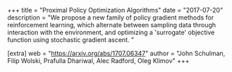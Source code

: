 +++
title = "Proximal Policy Optimization Algorithms"
date = "2017-07-20"
description = "We propose a new family of policy gradient methods for reinforcement learning, which alternate between sampling data through interaction with the environment, and optimizing a 'surrogate' objective function using stochastic gradient ascent. "

[extra]
web = "https://arxiv.org/abs/1707.06347"
author = "John Schulman, Filip Wolski, Prafulla Dhariwal, Alec Radford, Oleg Klimov"
+++